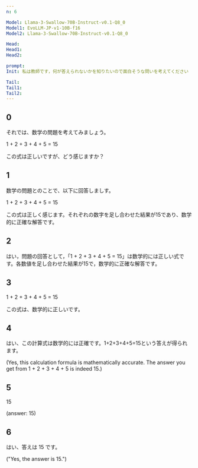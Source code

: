 ```yaml
---
n: 6

Model: Llama-3-Swallow-70B-Instruct-v0.1-Q8_0
Model1: EvoLLM-JP-v1-10B-f16
Model2: Llama-3-Swallow-70B-Instruct-v0.1-Q8_0

Head: 
Head1: 
Head2: 

prompt: 
Init: 私は教師です，何が答えられないかを知りたいので面白そうな問いを考えてください

Tail: 
Tail1: 
Tail2: 
---
```


## 0
 それでは、数学の問題を考えてみましょう。

1 + 2 + 3 + 4 + 5 = 15

この式は正しいですが、どう感じますか？
## 1
 数学の問題とのことで、以下に回答しましす。

1 + 2 + 3 + 4 + 5 = 15

この式は正しく感じます。それぞれの数字を足し合わせた結果が15であり、数学的に正確な解答です。
## 2
はい，問題の回答として，「1 + 2 + 3 + 4 + 5 = 15」は数学的には正しい式です。各数値を足し合わせた結果が15で，数学的に正確な解答です。
## 3
 1 + 2 + 3 + 4 + 5 = 15

この式は、数学的に正しいです。
## 4
はい、この計算式は数学的には正確です。1+2+3+4+5=15という答えが得られます。

(Yes, this calculation formula is mathematically accurate. The answer you get from 1 + 2 + 3 + 4 + 5 is indeed 15.)
## 5
 15

(answer: 15)
## 6
はい、答えは 15 です。

("Yes, the answer is 15.")
